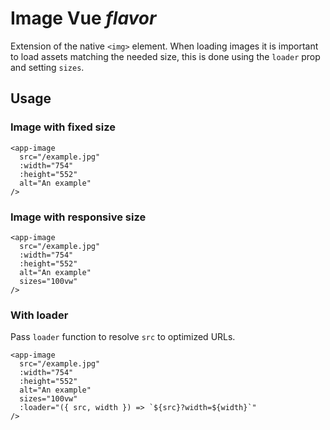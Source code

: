 # Image Vue *flavor*
Extension of the native `<img>` element. When loading images it is important to load assets matching the needed size, this is done using the `loader` prop and setting `sizes`.

## Usage
### Image with fixed size
```vue
<app-image
  src="/example.jpg"
  :width="754"
  :height="552"
  alt="An example"
/>
```

### Image with responsive size
```vue
<app-image
  src="/example.jpg"
  :width="754"
  :height="552"
  alt="An example"
  sizes="100vw"
/>
```

### With loader
Pass `loader` function to resolve `src` to optimized URLs.
```vue
<app-image
  src="/example.jpg"
  :width="754"
  :height="552"
  alt="An example"
  sizes="100vw"
  :loader="({ src, width }) => `${src}?width=${width}`"
/>
```

